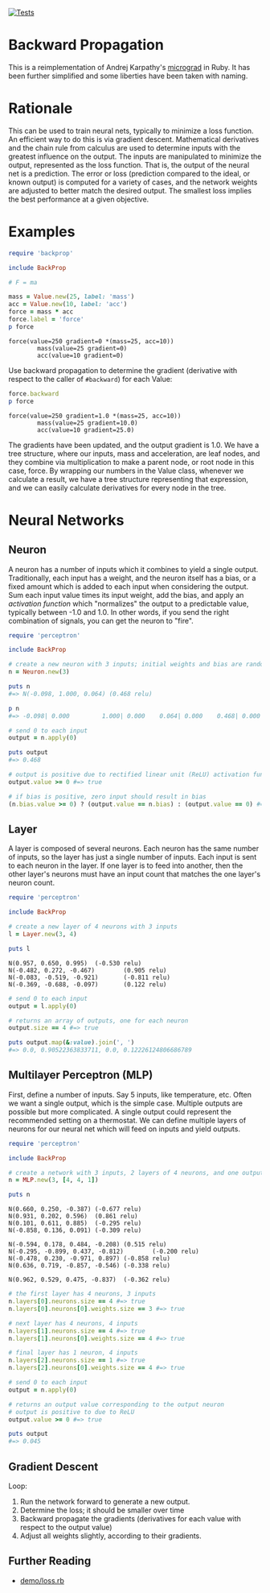 [![Tests](https://github.com/rickhull/backprop/actions/workflows/test.yaml/badge.svg)](https://github.com/rickhull/backprop/actions/workflows/test.yaml)

# Backward Propagation

This is a reimplementation of Andrej Karpathy's
[micrograd](https://github.com/karpathy/micrograd) in Ruby.
It has been further simplified and some liberties have been taken with naming.

# Rationale

This can be used to train neural nets, typically to minimize a loss function.
An efficient way to do this is via gradient descent.
Mathematical derivatives and the chain rule from calculus are used to determine
  inputs with the greatest influence on the output.
The inputs are manipulated to minimize the output, represented as the loss
  function.
That is, the output of the neural net is a prediction.
The error or loss (prediction compared to the ideal, or known output) is
  computed for a variety of cases, and the network weights are adjusted to
  better match the desired output.
The smallest loss implies the best performance at a given objective.

# Examples

```ruby
require 'backprop'

include BackProp

# F = ma

mass = Value.new(25, label: 'mass')
acc = Value.new(10, label: 'acc')
force = mass * acc
force.label = 'force'
p force
```

```
force(value=250 gradient=0 *(mass=25, acc=10))
        mass(value=25 gradient=0)
        acc(value=10 gradient=0)
```

Use backward propagation to determine the gradient (derivative with respect
  to the caller of `#backward`) for each Value:

```ruby
force.backward
p force
```

```
force(value=250 gradient=1.0 *(mass=25, acc=10))
        mass(value=25 gradient=10.0)
        acc(value=10 gradient=25.0)
```

The gradients have been updated, and the output gradient is 1.0.
We have a tree structure, where our inputs, mass and acceleration, are
  leaf nodes, and they combine via multiplication to make a parent node, or
  root node in this case, force.
By wrapping our numbers in the Value class, whenever we calculate a result,
  we have a tree structure representing that expression, and we can easily
  calculate derivatives for every node in the tree.

# Neural Networks

## Neuron

A neuron has a number of inputs which it combines to yield a single output.
Traditionally, each input has a weight, and the neuron itself has a bias, or
  a fixed amount which is added to each input when considering the output.
Sum each input value times its input weight, add the bias, and apply an
  *activation function* which "normalizes" the output to a predictable value,
  typically between -1.0 and 1.0.
In other words, if you send the right combination of signals, you can get the
  neuron to "fire".

```ruby
require 'perceptron'

include BackProp

# create a new neuron with 3 inputs; initial weights and bias are random
n = Neuron.new(3)

puts n
#=> N(-0.098, 1.000, 0.064) (0.468 relu)

p n
#=> -0.098| 0.000         1.000| 0.000    0.064| 0.000    0.468| 0.000

# send 0 to each input
output = n.apply(0)

puts output
#=> 0.468

# output is positive due to rectified linear unit (ReLU) activation function
output.value >= 0 #=> true

# if bias is positive, zero input should result in bias
(n.bias.value >= 0) ? (output.value == n.bias) : (output.value == 0) #=> true
```

## Layer

A layer is composed of several neurons.
Each neuron has the same number of inputs, so the layer has just a single
  number of inputs.
Each input is sent to each neuron in the layer.
If one layer is to feed into another, then the other layer's neurons must have
  an input count that matches the one layer's neuron count.

```ruby
require 'perceptron'

include BackProp

# create a new layer of 4 neurons with 3 inputs
l = Layer.new(3, 4)

puts l
```

```
N(0.957, 0.650, 0.995)  (-0.530 relu)
N(-0.482, 0.272, -0.467)        (0.905 relu)
N(-0.083, -0.519, -0.921)       (-0.811 relu)
N(-0.369, -0.688, -0.097)       (0.122 relu)
```

```ruby
# send 0 to each input
output = l.apply(0)

# returns an array of outputs, one for each neuron
output.size == 4 #=> true

puts output.map(&:value).join(', ')
#=> 0.0, 0.90522363833711, 0.0, 0.12226124806686789
```

## Multilayer Perceptron (MLP)

First, define a number of inputs.  Say 5 inputs, like temperature, etc.
Often we want a single output, which is the simple case.
Multiple outputs are possible but more complicated.
A single output could represent the recommended setting on a thermostat.
We can define multiple layers of neurons for our neural net which will feed
  on inputs and yield outputs.

```ruby
require 'perceptron'

include BackProp

# create a network with 3 inputs, 2 layers of 4 neurons, and one output neuron
n = MLP.new(3, [4, 4, 1])

puts n
```

```
N(0.660, 0.250, -0.387) (-0.677 relu)
N(0.931, 0.202, 0.596)  (0.861 relu)
N(0.101, 0.611, 0.885)  (-0.295 relu)
N(-0.858, 0.136, 0.091) (-0.309 relu)

N(-0.594, 0.178, 0.484, -0.208) (0.515 relu)
N(-0.295, -0.899, 0.437, -0.812)        (-0.200 relu)
N(-0.478, 0.230, -0.971, 0.897) (-0.858 relu)
N(0.636, 0.719, -0.857, -0.546) (-0.338 relu)

N(0.962, 0.529, 0.475, -0.837)  (-0.362 relu)
```

```ruby
# the first layer has 4 neurons, 3 inputs
n.layers[0].neurons.size == 4 #=> true
n.layers[0].neurons[0].weights.size == 3 #=> true

# next layer has 4 neurons, 4 inputs
n.layers[1].neurons.size == 4 #=> true
n.layers[1].neurons[0].weights.size == 4 #=> true

# final layer has 1 neuron, 4 inputs
n.layers[2].neurons.size == 1 #=> true
n.layers[2].neurons[0].weights.size == 4 #=> true

# send 0 to each input
output = n.apply(0)

# returns an output value corresponding to the output neuron
# output is positive to due to ReLU
output.value >= 0 #=> true

puts output
#=> 0.045
```

## Gradient Descent

Loop:

1. Run the network forward to generate a new output.
2. Determine the loss; it should be smaller over time
3. Backward propagate the gradients
   (derivatives for each value with respect to the output value)
4. Adjust all weights slightly, according to their gradients.


## Further Reading

* [demo/loss.rb](demo/loss.rb)

